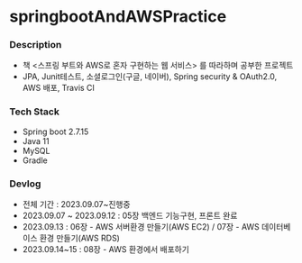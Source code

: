 # springbootAndAWSPractice
### Description
- 책 <스프링 부트와 AWS로 혼자 구현하는 웹 서비스> 를 따라하며 공부한 프로젝트
- JPA, Junit테스트, 소셜로그인(구글, 네이버), Spring security & OAuth2.0, AWS 배포, Travis CI

### Tech Stack
- Spring boot 2.7.15
- Java 11
- MySQL
- Gradle

### Devlog
- 전체 기간 : 2023.09.07~진행중
- 2023.09.07 ~ 2023.09.12 : 05장 백엔드 기능구현, 프론트 완료
- 2023.09.13 : 06장 - AWS 서버환경 만들기(AWS EC2) / 07장 - AWS 데이터베이스 환경 만들기(AWS RDS)
- 2023.09.14~15 : 08장 - AWS 환경에서 배포하기
